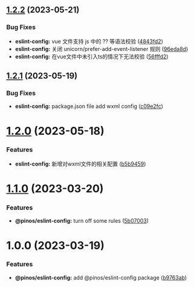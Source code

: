 ## [1.2.2](https://github.com/pinosJs/config/compare/@pinos/eslint-config@1.2.1...@pinos/eslint-config@1.2.2) (2023-05-21)


### Bug Fixes

* **eslint-config:** vue 文件支持 js 中的 ?? 等语法校验 ([4843fd2](https://github.com/pinosJs/config/commit/4843fd2c0e3e7960be965948cb58cea453c14a11))
* **eslint-config:** 关闭 unicorn/prefer-add-event-listener 规则 ([96eda8d](https://github.com/pinosJs/config/commit/96eda8d9e9e1f14d2c3d2a86d0ad904824e342c1))
* **eslint-config:** 在vue文件中未引入ts的情况下无法校验 ([56fffd2](https://github.com/pinosJs/config/commit/56fffd230f9f1230017098b8bab7ca7ab257d73e))



## [1.2.1](https://github.com/pinosJs/config/compare/@pinos/eslint-config@1.2.0...@pinos/eslint-config@1.2.1) (2023-05-19)


### Bug Fixes

* **eslint-config:** package.json file add wxml config ([c09e2fc](https://github.com/pinosJs/config/commit/c09e2fcee13302c1a9ed2d38c0f9d0de9753db13))



# [1.2.0](https://github.com/pinosJs/config/compare/@pinos/eslint-config@1.1.0...@pinos/eslint-config@1.2.0) (2023-05-18)


### Features

* **eslint-config:** 新增对wxml文件的相关配置 ([b5b9459](https://github.com/pinosJs/config/commit/b5b9459609a9c6695496a68dc053892d50569e4a))



# [1.1.0](https://github.com/pinosJs/config/compare/@pinos/eslint-config@1.0.0...@pinos/eslint-config@1.1.0) (2023-03-20)


### Features

* **@pinos/eslint-config:** turn off some rules ([5b07003](https://github.com/pinosJs/config/commit/5b07003fcd6008f3810d56c08239db76287f820d))



# 1.0.0 (2023-03-19)


### Features

* **@pinos/eslint-config:** add @pinos/eslint-config package ([b9763ab](https://github.com/pinosJs/config/commit/b9763ab2ad391f9994be59a7fd40c724d3444234))



